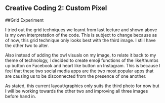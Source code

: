 ## Creative Coding 2: Custom Pixel

##Grid Experiment

I tried out the grid techniques we learnt from last lecture and shown above is my own interpretation of the code. This is subject to change because as of now, this grid technique only looks best with the third image. I still have the other two to alter.

Also instead of adding the owl visuals on my image, to relate it back to my theme of technology, I decided to create emoji functions of the like/thumbs up button on Facebook and heart like button on Instagram. This is because I feel that these two social media apps are the two most popular apps that are causing us to be disconnected from the presence of one another.

As stated, this current layout/graphics only suits the third photo for now but I will be working towards the other two and improving all three images before hand in. 

